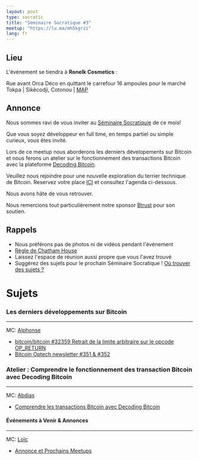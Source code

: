 ```yaml
---
layout: post
type: socratic
title: "Seminaire Socratique #3"
meetup: "https://lu.ma/mh5kgrzi"
lang: fr
---
```


## Lieu

L'événement se tiendra à **Ronelk Cosmetics** :

Rue avant Orca Déco en quittant le carrefour 16 ampoules pour le marché Tokpa \| Sikècodji, Cotonou \| [MAP](https://maps.app.goo.gl/4MWFaaiG7PRBnbi88)

## Annonce

Nous sommes ravi de vous inviter au [Séminaire Socratiquie](/about) de ce mois!

​Que vous soyez développeur en full time, en temps partiel ou simple curieux, vous êtes invité.

​Lors de ce meetup nous aborderons les derniers dévelopements sur Bitcoin et nous ferons un atelier sur le fonctionnement des transactions Bitcoin avec la plateforme [Decoding Bitcoin](https://bitcoindevs.xyz/decoding).

Veuillez nous rejoindre pour une nouvelle exploration du terrier technique de Bitcoin. Reservez votre place [ICI](https://lu.ma/mh5kgrzi) et consultez l'agenda ci-dessous.

​Nous avons hâte de vous retrouver.

Nous remercions tout particulièrement notre sponsor [Btrust](http://btrust.tech/) pour son soutien.

## Rappels

- Nous préférons pas de photos ni de vidéos pendant l'événement
- [Règle de Chatham House](https://www.chathamhouse.org/about-us/chatham-house-rule)
- Laissez l'espace de réunion aussi propre que vous l'avez trouvé
- Suggérez des sujets pour le prochain Séminaire Socratique ! [Où trouver des sujets ?](/topics)

# Sujets

### ​Les derniers développements sur Bitcoin

---

MC: [Alphonse](https://x.com/mehounme)

- [bitcoin/bitcoin #32359 Retrait de la limite arbitraire sur le opcode OP_RETURN](https://x.com/wk057/status/1917235710781690171)
- [Bitcoin Optech newsletter #351 & #352](https://x.com/bitcoinoptech/status/1915722446037983484)

### Atelier : Comprendre le fonctionnement des transaction Bitcoin avec Decoding Bitcoin

---

MC: [Abdias](https://x.com/heyolaniran)

- [Comprendre les transactions Bitcoin avec Decoding Bitcoin](https://bitcoindevs.xyz/decoding)

#### Événements à Venir & Annonces

---

MC: [Loïc](https://x.com/Loicbtc)

- [Annonce et Prochains Meetups]()
